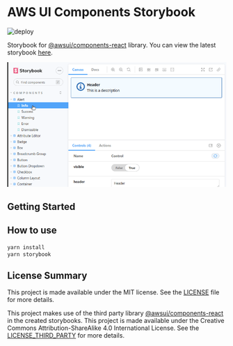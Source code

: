 # AWS UI Components Storybook

<!-- [START badges] -->

![deploy](https://github.com/michaeldowseza/awsui-components-storybook/actions/workflows/deploy.yml/badge.svg)

<!-- [END badges] -->

Storybook for [@awsui/components-react](https://www.npmjs.com/package/@awsui/components-react) library. You can view the latest storybook [here](https://michaeldowseza.github.io/awsui-components-storybook).

![banner](banner.gif)

## Getting Started

## How to use

```
yarn install
yarn storybook
```

## License Summary

This project is made available under the MIT license. See the [LICENSE](./LICENSE) file for more details.

This project makes use of the third party library [@awsui/components-react](https://www.npmjs.com/package/@awsui/components-react) in the created storybooks. This project is made available under the Creative Commons Attribution-ShareAlike 4.0 International License. See the [LICENSE_THIRD_PARTY](./LICENSE_THIRD_PARTY) for more details.
